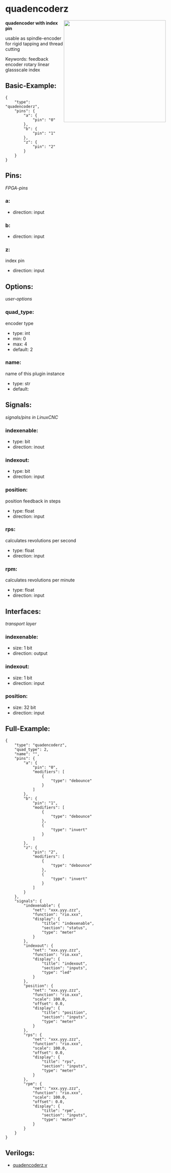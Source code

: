 # quadencoderz

<img align="right" width="320" src="image.png">

**quadencoder with index pin**

usable as spindle-encoder for rigid tapping and thread cutting

Keywords: feedback encoder rotary linear glassscale  index

## Basic-Example:
```
{
    "type": "quadencoderz",
    "pins": {
        "a": {
            "pin": "0"
        },
        "b": {
            "pin": "1"
        },
        "z": {
            "pin": "2"
        }
    }
}
```

## Pins:
*FPGA-pins*
### a:

 * direction: input

### b:

 * direction: input

### z:
index pin

 * direction: input


## Options:
*user-options*
### quad_type:
encoder type

 * type: int
 * min: 0
 * max: 4
 * default: 2

### name:
name of this plugin instance

 * type: str
 * default: 


## Signals:
*signals/pins in LinuxCNC*
### indexenable:

 * type: bit
 * direction: inout

### indexout:

 * type: bit
 * direction: input

### position:
position feedback in steps

 * type: float
 * direction: input

### rps:
calculates revolutions per second

 * type: float
 * direction: input

### rpm:
calculates revolutions per minute

 * type: float
 * direction: input


## Interfaces:
*transport layer*
### indexenable:

 * size: 1 bit
 * direction: output

### indexout:

 * size: 1 bit
 * direction: input

### position:

 * size: 32 bit
 * direction: input


## Full-Example:
```
{
    "type": "quadencoderz",
    "quad_type": 2,
    "name": "",
    "pins": {
        "a": {
            "pin": "0",
            "modifiers": [
                {
                    "type": "debounce"
                }
            ]
        },
        "b": {
            "pin": "1",
            "modifiers": [
                {
                    "type": "debounce"
                },
                {
                    "type": "invert"
                }
            ]
        },
        "z": {
            "pin": "2",
            "modifiers": [
                {
                    "type": "debounce"
                },
                {
                    "type": "invert"
                }
            ]
        }
    },
    "signals": {
        "indexenable": {
            "net": "xxx.yyy.zzz",
            "function": "rio.xxx",
            "display": {
                "title": "indexenable",
                "section": "status",
                "type": "meter"
            }
        },
        "indexout": {
            "net": "xxx.yyy.zzz",
            "function": "rio.xxx",
            "display": {
                "title": "indexout",
                "section": "inputs",
                "type": "led"
            }
        },
        "position": {
            "net": "xxx.yyy.zzz",
            "function": "rio.xxx",
            "scale": 100.0,
            "offset": 0.0,
            "display": {
                "title": "position",
                "section": "inputs",
                "type": "meter"
            }
        },
        "rps": {
            "net": "xxx.yyy.zzz",
            "function": "rio.xxx",
            "scale": 100.0,
            "offset": 0.0,
            "display": {
                "title": "rps",
                "section": "inputs",
                "type": "meter"
            }
        },
        "rpm": {
            "net": "xxx.yyy.zzz",
            "function": "rio.xxx",
            "scale": 100.0,
            "offset": 0.0,
            "display": {
                "title": "rpm",
                "section": "inputs",
                "type": "meter"
            }
        }
    }
}
```

## Verilogs:
 * [quadencoderz.v](quadencoderz.v)
